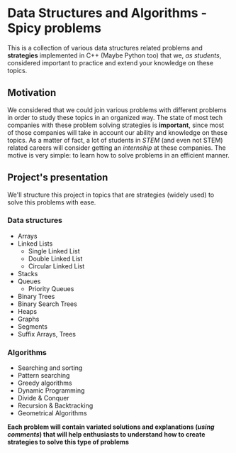 # Data Structures and Algorithms - Spicy problems
This is a collection of various data structures related problems and **strategies** implemented in C++ (Maybe Python too) that we, *as students*, considered important to practice 
and extend your knowledge on these topics. 

## Motivation
We considered that we could join various problems with different problems in order to study these topics in an organized way. 
The state of most tech companies with these problem solving strategies is **important**, since most of those companies will take in account our ability and knowledge 
on these topics. As a matter of fact, a lot of students in *STEM* (and even not STEM) related careers will consider getting an *internship* at these companies.
The motive is very simple: to learn how to solve problems in an efficient manner. 

## Project's presentation

We'll structure this project in topics that are strategies (widely used) to solve this problems with ease.

### Data structures
- Arrays
- Linked Lists
  - Single Linked List
  - Double Linked List
  - Circular Linked List
- Stacks
- Queues
  - Priority Queues
- Binary Trees
- Binary Search Trees 
- Heaps
- Graphs
- Segments
- Suffix Arrays, Trees

### Algorithms
- Searching and sorting
- Pattern searching
- Greedy algorithms
- Dynamic Programming
- Divide & Conquer
- Recursion & Backtracking
- Geometrical Algorithms


**Each problem will contain variated solutions and explanations (*using comments*) that will help enthusiasts to understand how to create strategies to solve this type of problems**
